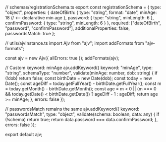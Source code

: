 // schemas/registrationSchema.ts
export const registrationSchema = {
  type: "object",
  properties: {
    dateOfBirth: {
      type: "string",
      format: "date",
      minAge: 18 // <-- declarative min age
    },
    password: {
      type: "string",
      minLength: 6
    },
    confirmPassword: {
      type: "string",
      minLength: 6
    }
  },
  required: ["dateOfBirth", "password", "confirmPassword"],
  additionalProperties: false,
  passwordsMatch: true
};

// utils/ajvInstance.ts
import Ajv from "ajv";
import addFormats from "ajv-formats";

const ajv = new Ajv({ allErrors: true });
addFormats(ajv);

// Custom keyword: minAge
ajv.addKeyword({
  keyword: "minAge",
  type: "string",
  schemaType: "number",
  validate(minAge: number, dob: string) {
    if (!dob) return false;
    const birthDate = new Date(dob);
    const today = new Date();
    const ageDiff = today.getFullYear() - birthDate.getFullYear();
    const m = today.getMonth() - birthDate.getMonth();
    const age =
      m < 0 || (m === 0 && today.getDate() < birthDate.getDate())
        ? ageDiff - 1
        : ageDiff;
    return age >= minAge;
  },
  errors: false
});

// passwordsMatch remains the same
ajv.addKeyword({
  keyword: "passwordsMatch",
  type: "object",
  validate(schema: boolean, data: any) {
    if (!schema) return true;
    return data.password === data.confirmPassword;
  },
  errors: false
});

export default ajv;

